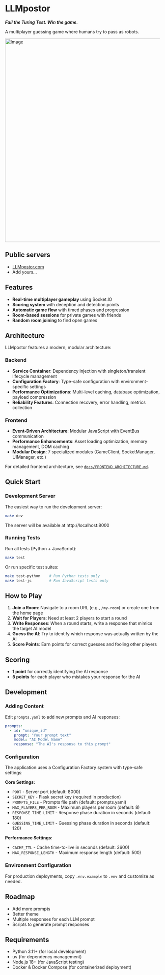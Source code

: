 # LLMpostor

***Fail the Turing Test. Win the game.***

A multiplayer guessing game where humans try to pass as robots.

<img width="856" height="662" alt="Image" src="https://github.com/user-attachments/assets/1d0ede70-1424-4b9a-b9b5-9634d0c13ad7" />

## Public servers

- [LLMpostor.com](https://LLMpostor.com)
- Add yours...

## Features

- **Real-time multiplayer gameplay** using Socket.IO
- **Scoring system** with deception and detection points
- **Automatic game flow** with timed phases and progression
- **Room-based sessions** for private games with friends
- **Random room joining** to find open games

## Architecture

LLMpostor features a modern, modular architecture:

### Backend
- **Service Container**: Dependency injection with singleton/transient lifecycle management
- **Configuration Factory**: Type-safe configuration with environment-specific settings
- **Performance Optimizations**: Multi-level caching, database optimization, payload compression
- **Reliability Features**: Connection recovery, error handling, metrics collection

### Frontend  
- **Event-Driven Architecture**: Modular JavaScript with EventBus communication
- **Performance Enhancements**: Asset loading optimization, memory management, DOM caching
- **Modular Design**: 7 specialized modules (GameClient, SocketManager, UIManager, etc.)

For detailed frontend architecture, see [`docs/FRONTEND_ARCHITECTURE.md`](docs/FRONTEND_ARCHITECTURE.md).

## Quick Start

### Development Server

The easiest way to run the development server:

```bash
make dev
```

The server will be available at http://localhost:8000

### Running Tests

Run all tests (Python + JavaScript):
```bash
make test
```

Or run specific test suites:
```bash
make test-python    # Run Python tests only
make test-js        # Run JavaScript tests only
```

## How to Play

1. **Join a Room**: Navigate to a room URL (e.g., `/my-room`) or create one from the home page
2. **Wait for Players**: Need at least 2 players to start a round
3. **Write Responses**: When a round starts, write a response that mimics the target AI model
4. **Guess the AI**: Try to identify which response was actually written by the AI
5. **Score Points**: Earn points for correct guesses and fooling other players

## Scoring

- **1 point** for correctly identifying the AI response
- **5 points** for each player who mistakes your response for the AI

## Development

### Adding Content

Edit `prompts.yaml` to add new prompts and AI responses:

```yaml
prompts:
  - id: "unique_id"
    prompt: "Your prompt text"
    model: "AI Model Name"
    response: "The AI's response to this prompt"
```

### Configuration

The application uses a Configuration Factory system with type-safe settings:

**Core Settings:**
- `PORT` - Server port (default: 8000)  
- `SECRET_KEY` - Flask secret key (required in production)
- `PROMPTS_FILE` - Prompts file path (default: prompts.yaml)
- `MAX_PLAYERS_PER_ROOM` - Maximum players per room (default: 8)
- `RESPONSE_TIME_LIMIT` - Response phase duration in seconds (default: 180)
- `GUESSING_TIME_LIMIT` - Guessing phase duration in seconds (default: 120)

**Performance Settings:**
- `CACHE_TTL` - Cache time-to-live in seconds (default: 3600)
- `MAX_RESPONSE_LENGTH` - Maximum response length (default: 500)

### Environment Configuration

For production deployments, copy `.env.example` to `.env` and customize as needed.

## Roadmap

 - Add more prompts
 - Better theme
 - Multiple responses for each LLM prompt
 - Scripts to generate prompt responses

## Requirements

- Python 3.11+ (for local development)
- uv (for dependency management)
- Node.js 18+ (for JavaScript testing)
- Docker & Docker Compose (for containerized deployment)
